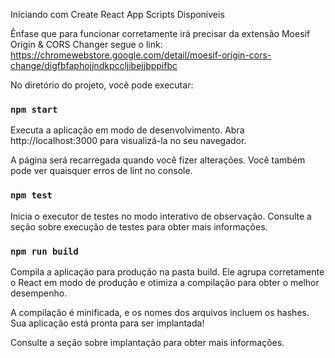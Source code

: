 Iniciando com Create React App
Scripts Disponíveis

Ênfase que para funcionar corretamente irá precisar da extensão  Moesif Origin & CORS Changer segue o link:
https://chromewebstore.google.com/detail/moesif-origin-cors-change/digfbfaphojjndkpccljibejjbppifbc

No diretório do projeto, você pode executar:

### `npm start`
Executa a aplicação em modo de desenvolvimento.
Abra http://localhost:3000 para visualizá-la no seu navegador.

A página será recarregada quando você fizer alterações.
Você também pode ver quaisquer erros de lint no console.

### `npm test`
Inicia o executor de testes no modo interativo de observação.
Consulte a seção sobre execução de testes para obter mais informações.

### `npm run build`
Compila a aplicação para produção na pasta build.
Ele agrupa corretamente o React em modo de produção e otimiza a compilação para obter o melhor desempenho.

A compilação é minificada, e os nomes dos arquivos incluem os hashes.
Sua aplicação está pronta para ser implantada!

Consulte a seção sobre implantação para obter mais informações.


